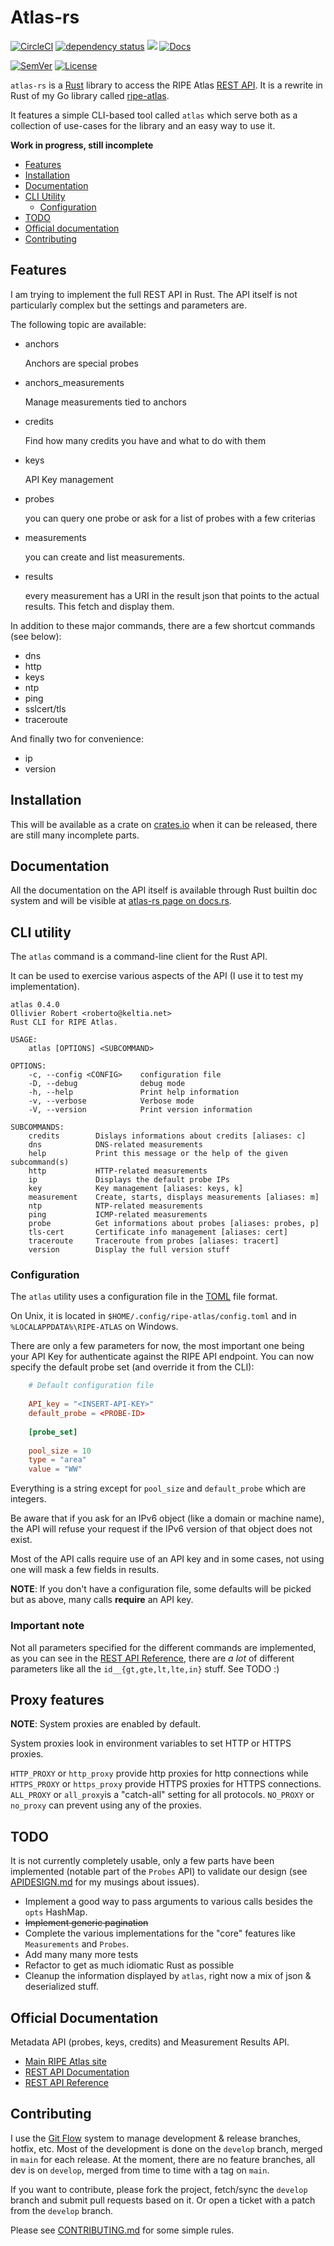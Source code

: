 <!-- omit in TOC -->
# Atlas-rs

[![CircleCI](https://circleci.com/gh/keltia/atlas-rs/tree/main.svg?style=shield)](https://circleci.com/gh/keltia/atlas-rs/tree/main)
[![dependency status](https://deps.rs/repo/github/keltia/atlas-rs/status.svg)](https://deps.rs/repo/github/keltia/atlas-rs)
[![](https://img.shields.io/crates/v/atlas-rs.svg)](https://crates.io/crates/atlas-rs)
[![Docs](https://docs.rs/atlas-rs/badge.svg)](https://docs.rs/atlas-rs)

[![SemVer](http://img.shields.io/SemVer/2.0.0.png)](https://semver.org/spec/v2.0.0.html)
[![License](https://img.shields.io/badge/license-MIT-red.svg?style=flat)](https://raw.githubusercontent.com/keltia/ripe-atlas/master/LICENSE)

`atlas-rs` is a [Rust] library to access the RIPE Atlas [REST API].  It is a rewrite in Rust of my Go library called [ripe-atlas](https://github.com/keltia/ripe-atlas).

It features a simple CLI-based tool called `atlas` which serve both as a collection of use-cases for the library and an easy way to use it.

**Work in progress, still incomplete**

- [Features](#features)
- [Installation](#installation)
- [Documentation](#documentation)
- [CLI Utility](#cli-utility)
    - [Configuration](#configuration)
- [TODO](#todo)
- [Official documentation](#official-documentation)
- [Contributing](#contributing)

## Features

I am trying to implement the full REST API in Rust.  The API itself is not particularly complex but the settings and parameters are.

The following topic are available:

- anchors

  Anchors are special probes

- anchors_measurements

  Manage measurements tied to anchors

- credits

  Find how many credits you have and what to do with them

- keys

  API Key management

- probes

  you can query one probe or ask for a list of probes with a few criterias

- measurements

  you can create and list measurements.

- results

  every measurement has a URI in the result json that points to the actual results. This fetch and display them.

In addition to these major commands, there are a few shortcut commands (see below):

- dns
- http
- keys
- ntp
- ping
- sslcert/tls
- traceroute

And finally two for convenience:

- ip
- version
 
## Installation

This will be available as a crate on [crates.io](https://crates.io/atlas-rs) when it can be released, there are still
many incomplete parts.

## Documentation

All the documentation on the API itself is available through Rust builtin doc system and will be visible at
[atlas-rs page on docs.rs](https://docs.rs/atlas-rs).

## CLI utility

The `atlas` command is a command-line client for the Rust API.

It can be used to exercise various aspects of the API (I use it to test my implementation).

```text
atlas 0.4.0
Ollivier Robert <roberto@keltia.net>
Rust CLI for RIPE Atlas.

USAGE:
    atlas [OPTIONS] <SUBCOMMAND>

OPTIONS:
    -c, --config <CONFIG>    configuration file
    -D, --debug              debug mode
    -h, --help               Print help information
    -v, --verbose            Verbose mode
    -V, --version            Print version information

SUBCOMMANDS:
    credits        Dislays informations about credits [aliases: c]
    dns            DNS-related measurements
    help           Print this message or the help of the given subcommand(s)
    http           HTTP-related measurements
    ip             Displays the default probe IPs
    key            Key management [aliases: keys, k]
    measurement    Create, starts, displays measurements [aliases: m]
    ntp            NTP-related measurements
    ping           ICMP-related measurements
    probe          Get informations about probes [aliases: probes, p]
    tls-cert       Certificate info management [aliases: cert]
    traceroute     Traceroute from probes [aliases: tracert]
    version        Display the full version stuff
```

### Configuration

The `atlas` utility uses a configuration file in the [TOML] file format.

On Unix, it is located in `$HOME/.config/ripe-atlas/config.toml` and in `%LOCALAPPDATA%\RIPE-ATLAS` on Windows.

There are only a few parameters for now, the most important one being your API Key for authenticate against the RIPE API
endpoint. You can now specify the default probe set (and override it from the CLI):

```toml
    # Default configuration file
    
    API_key = "<INSERT-API-KEY>"
    default_probe = <PROBE-ID>
    
    [probe_set]
    
    pool_size = 10
    type = "area"
    value = "WW"
```

Everything is a string except for `pool_size` and `default_probe` which are integers.

Be aware that if you ask for an IPv6 object (like a domain or machine name), the API will refuse your request if the
IPv6 version of that object does not exist.

Most of the API calls require use of an API key and in some cases, not using one will mask a few fields in results.

**NOTE**: If you don't have a configuration file, some defaults will be picked but as above, many calls **require** an
API key.

### Important note

Not all parameters specified for the different commands are implemented, as you can see in the [REST API Reference],
there are *a lot* of different parameters like all the `id__{gt,gte,lt,lte,in}` stuff. See TODO :)

## Proxy features

**NOTE**: System proxies are enabled by default.

System proxies look in environment variables to set HTTP or HTTPS proxies.

`HTTP_PROXY` or `http_proxy` provide http proxies for http connections while
`HTTPS_PROXY` or `https_proxy` provide HTTPS proxies for HTTPS connections.
`ALL_PROXY` or `all_proxy`is a "catch-all" setting for all protocols.
`NO_PROXY` or `no_proxy` can prevent using any of the proxies.

## TODO

It is not currently completely usable, only a few parts have been implemented (notable part of the `Probes` API) to
validate our design (see [APIDESIGN.md](./APIDESIGN.md) for my musings about issues).

- Implement a good way to pass arguments to various calls besides the `opts` HashMap.
- ~~Implement generic pagination~~
- Complete the various implementations for the "core" features like `Measurements` and `Probes`.
- Add many many more tests
- Refactor to get as much idiomatic Rust as possible
- Cleanup the information displayed by `atlas`, right now a mix of json & deserialized stuff.

## Official Documentation

Metadata API (probes, keys, credits) and Measurement Results API.

- [Main RIPE Atlas site]
- [REST API Documentation]
- [REST API Reference]

## Contributing

I use the [Git Flow] system to manage development & release branches, hotfix, etc.  Most of the development is done on the `develop` branch, merged in `main` for each release. At the moment, there are no feature branches, all dev is on `develop`, merged from time to time with a tag on `main`.

If you want to contribute, please fork the project, fetch/sync the `develop` branch and submit pull requests based on it.  Or open a ticket with a patch from the `develop` branch.

Please see [CONTRIBUTING.md](./CONTRIBUTING.md) for some simple rules.

[Main RIPE Atlas site]: https://atlas.ripe.net/
[REST API Documentation]: https://atlas.ripe.net/docs/api/v2/manual/
[REST API Reference]: https://atlas.ripe.net/docs/api/v2/reference/
[Git Flow]: https://jeffkreeftmeijer.com/git-flow/
[Rust]: https://rust-lang.org/
[TOML]: https://github.com/naoina/toml
[REST API]: https://en.wikipedia.org/wiki/REST_API
